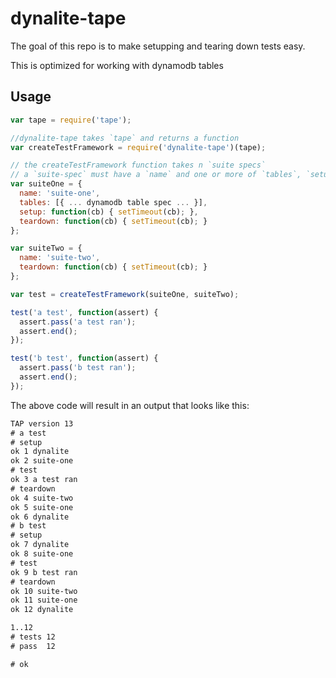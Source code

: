 # dynalite-tape

The goal of this repo is to make setupping and tearing down tests easy.

This is optimized for working with dynamodb tables


## Usage

```js
var tape = require('tape');

//dynalite-tape takes `tape` and returns a function
var createTestFramework = require('dynalite-tape')(tape);

// the createTestFramework function takes n `suite specs`
// a `suite-spec` must have a `name` and one or more of `tables`, `setup` and `teardown`
var suiteOne = {
  name: 'suite-one',
  tables: [{ ... dynamodb table spec ... }],
  setup: function(cb) { setTimeout(cb); },
  teardown: function(cb) { setTimeout(cb); }
};

var suiteTwo = {
  name: 'suite-two',
  teardown: function(cb) { setTimeout(cb); }
};

var test = createTestFramework(suiteOne, suiteTwo);

test('a test', function(assert) {
  assert.pass('a test ran');
  assert.end();
});

test('b test', function(assert) {
  assert.pass('b test ran');
  assert.end();
});

```

The above code will result in an output that looks like this:

```txt
TAP version 13
# a test
# setup
ok 1 dynalite
ok 2 suite-one
# test
ok 3 a test ran
# teardown
ok 4 suite-two
ok 5 suite-one
ok 6 dynalite
# b test
# setup
ok 7 dynalite
ok 8 suite-one
# test
ok 9 b test ran
# teardown
ok 10 suite-two
ok 11 suite-one
ok 12 dynalite

1..12
# tests 12
# pass  12

# ok
```
